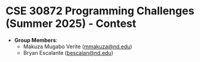 # CSE 30872 Programming Challenges (Summer 2025) - Contest

- **Group Members**:
  - Makuza Mugabo Verite (mmakuza@nd.edu)
  - Bryan Escalante (bescalan@nd.edu)
